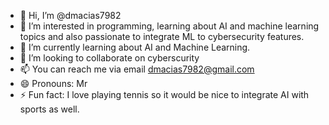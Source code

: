 - 👋 Hi, I’m @dmacias7982
- 👀 I’m interested in programming, learning about AI and machine learning topics and also passionate to integrate ML to cybersecurity features.
- 🌱 I’m currently learning about AI and Machine Learning.
- 💞️ I’m looking to collaborate on cyberscurity
- 📫 You can reach me via email dmacias7982@gmail.com
- 😄 Pronouns: Mr
- ⚡ Fun fact: I love playing tennis so it would be nice to integrate AI with sports as well.

<!---
dmacias7982/dmacias7982 is a ✨ special ✨ repository because its `README.md` (this file) appears on your GitHub profile.
You can click the Preview link to take a look at your changes.
--->
